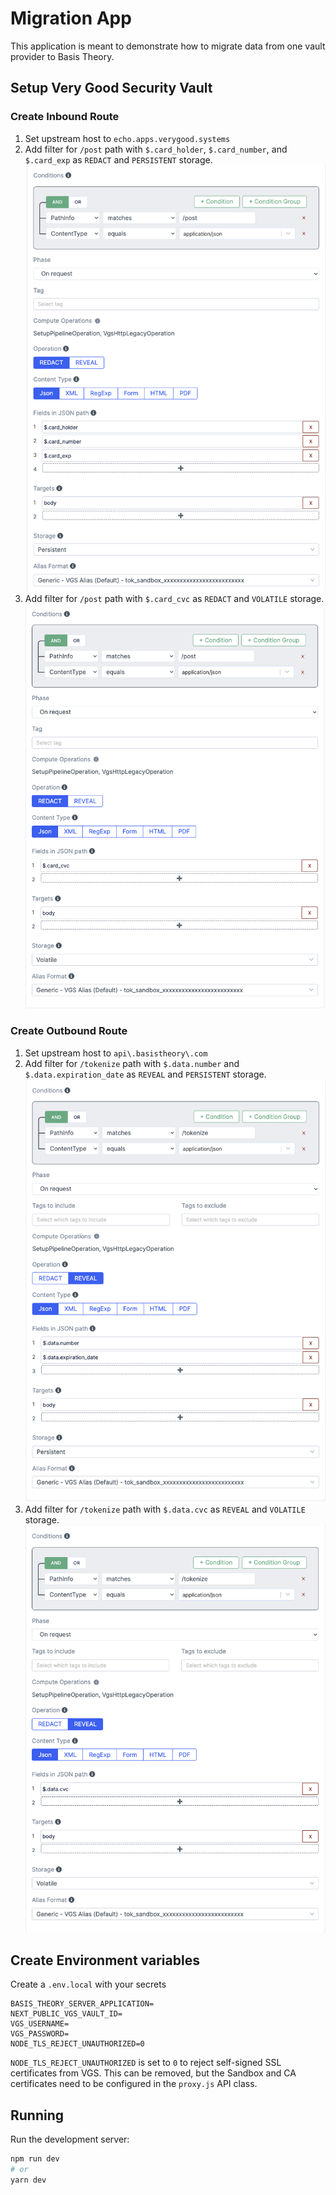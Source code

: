 # Migration App

This application is meant to demonstrate how to migrate data from one vault provider to Basis Theory.

## Setup Very Good Security Vault

### Create Inbound Route
1. Set upstream host to `echo.apps.verygood.systems`
2. Add filter for `/post` path with `$.card_holder`, `$.card_number`, and `$.card_exp` as `REDACT` and `PERSISTENT` storage.
![Inbound Persistent](./public/inbound_persistent.png)
3. Add filter for `/post` path with `$.card_cvc` as `REDACT` and `VOLATILE` storage.
![Inbound Volatile](./public/inbound_volatile.png)

### Create Outbound Route
1. Set upstream host to `api\.basistheory\.com`
2. Add filter for `/tokenize` path with `$.data.number` and `$.data.expiration_date` as `REVEAL` and `PERSISTENT` storage.
![Outbound Persistent](./public/outbound_persistent.png)
3. Add filter for `/tokenize` path with `$.data.cvc` as `REVEAL` and `VOLATILE` storage.
![Outbound Volatile](./public/outbound_volatile.png)

## Create Environment variables

Create a `.env.local` with your secrets

```
BASIS_THEORY_SERVER_APPLICATION=
NEXT_PUBLIC_VGS_VAULT_ID=
VGS_USERNAME=
VGS_PASSWORD=
NODE_TLS_REJECT_UNAUTHORIZED=0
```

`NODE_TLS_REJECT_UNAUTHORIZED` is set to `0` to reject self-signed SSL certificates from VGS. This can be removed, but the Sandbox and CA certificates need to be configured in the `proxy.js` API class.

## Running

Run the development server:

```bash
npm run dev
# or
yarn dev
```